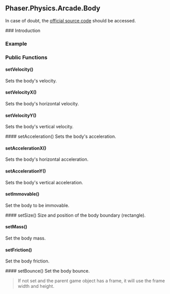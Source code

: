 ## Phaser.Physics.Arcade.Body

In case of doubt, the [official source code](https://github.com/photonstorm/phaser) should be accessed.

### Introduction

### Example

### Public Functions

#### setVelocity()
Sets the body's velocity.

#### setVelocityX()
Sets the body's horizontal velocity.

#### setVelocityY()
Sets the body's vertical velocity.

#### setAcceleration()
Sets the body's acceleration.

#### setAccelerationX()
Sets the body's horizontal acceleration.

#### setAccelerationY()
Sets the body's vertical acceleration.

#### setImmovable()
Set the body to be immovable.

#### setSize()
Size and position of the body boundary (rectangle).

#### setMass()
Set the body mass.

#### setFriction()
Set the body friction.

#### setBounce()
Set the body bounce.

> If not set and the parent game object has a frame, it will use the frame width and height.
